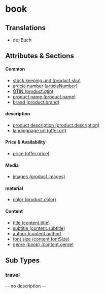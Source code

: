 # book

## Translations
* de: Buch

## Attributes & Sections

#### Common
* [stock keeping unit (product.sku)](../attributes/product.sku.md)
* [article number (articleNumber)](../attributes/articleNumber.md)
* [GTIN (product.gtin)](../attributes/product.gtin.md)
* [product name (product.name)](../attributes/product.name.md)
* [brand (product.brand)](../attributes/product.brand.md)

#### description
* [product description (product.description)](../attributes/product.description.md)
* [landingpage url (offer.url)](../attributes/offer.url.md)

#### Price & Availability
* [price (offer.price)](../attributes/offer.price.md)

#### Media
* [images (product.images)](../attributes/product.images.md)

#### material
* [color (product.color)](../attributes/product.color.md)

#### Content
* [title (content.title)](../attributes/content.title.md)
* [subtitle (content.subtitle)](../attributes/content.subtitle.md)
* [author (content.author)](../attributes/content.author.md)
* [font size (content.fontSize)](../attributes/content.fontSize.md)
* [genre (book) (content.genre)](../attributes/content.genre.md)

## Sub Types

### travel

-- no description --

